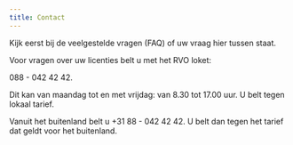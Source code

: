 ```yaml
---
title: Contact
---
```

Kijk eerst bij de veelgestelde vragen (FAQ) of uw vraag hier tussen staat.

Voor vragen over uw licenties belt u met het RVO loket:

088 - 042 42 42.

Dit kan van maandag tot en met vrijdag: van 8.30 tot 17.00 uur. U belt tegen lokaal tarief.

Vanuit het buitenland belt u +31 88 - 042 42 42. U belt dan tegen het tarief dat geldt voor het buitenland.
